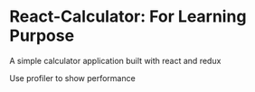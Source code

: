 
# React-Calculator: For  Learning Purpose
A simple calculator application built with react and redux

Use profiler to show performance


